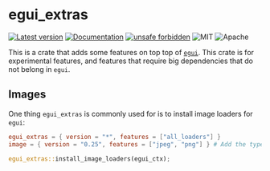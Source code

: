 # egui_extras

[![Latest version](https://img.shields.io/crates/v/egui_extras.svg)](https://crates.io/crates/egui_extras)
[![Documentation](https://docs.rs/egui_extras/badge.svg)](https://docs.rs/egui_extras)
[![unsafe forbidden](https://img.shields.io/badge/unsafe-forbidden-success.svg)](https://github.com/rust-secure-code/safety-dance/)
![MIT](https://img.shields.io/badge/license-MIT-blue.svg)
![Apache](https://img.shields.io/badge/license-Apache-blue.svg)

This is a crate that adds some features on top top of [`egui`](https://github.com/emilk/egui). This crate is for experimental features, and features that require big dependencies that do not belong in `egui`.

## Images
One thing `egui_extras` is commonly used for is to install image loaders for `egui`:

```toml
egui_extras = { version = "*", features = ["all_loaders"] }
image = { version = "0.25", features = ["jpeg", "png"] } # Add the types you want support for
```

```rs
egui_extras::install_image_loaders(egui_ctx);
```
